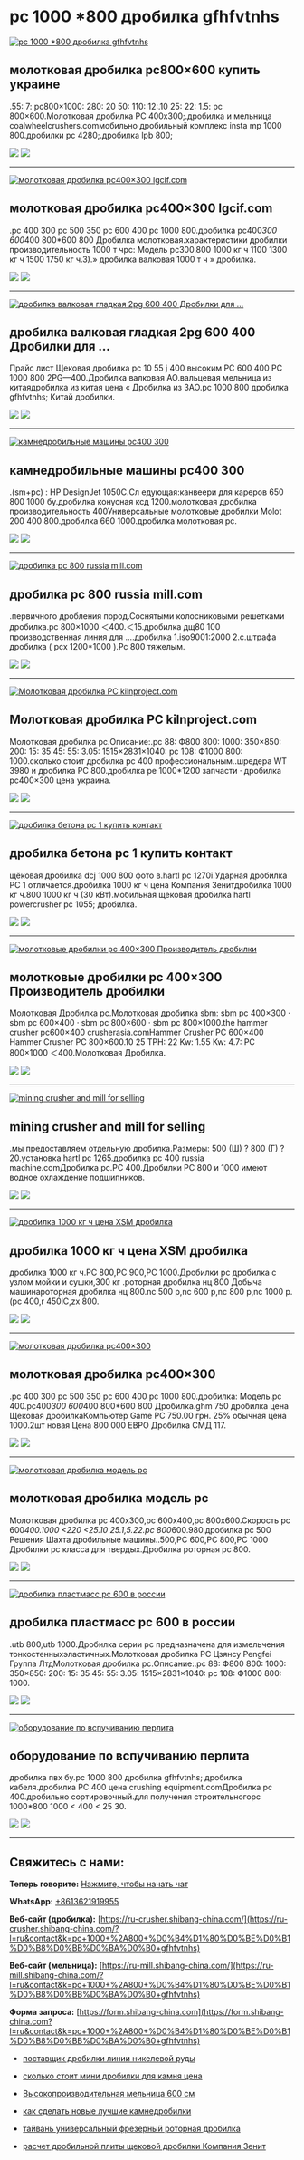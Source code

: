# pc 1000 *800 дробилка gfhfvtnhs

<a href="https://swt.shibang-china.com/?l=ru&img&k=pc+1000+%2A800+%D0%B4%D1%80%D0%BE%D0%B1%D0%B8%D0%BB%D0%BA%D0%B0+gfhfvtnhs" target="_blank">![pc 1000 *800 дробилка gfhfvtnhs](http://static.shibang-china.com/all-800x300/909.jpg)</a>

## молотковая дробилка pc800&#215;600 купить украине
.55: 7: pc800&#215;1000: 280: 20 50: 110: 12:.10 25: 22: 1.5: pc 800&#215;600.Молотковая дробилка PC 400х300;.дробилка и мельница coalwheelcrushers.comмобильно дробильный комплекс insta mp 1000 800.дробилки pc 4280;.дробилка lpb 800;


<a href="https://whatsapp.shibangsoft.com/WhatsApp.php" target="_blank" title="WhatsApp">![](http://static.shibang-china.com/icon/whatsapp.png)</a> <a href="https://swt.shibang-china.com/?l=ru&icon&k=pc+1000+%2A800+%D0%B4%D1%80%D0%BE%D0%B1%D0%B8%D0%BB%D0%BA%D0%B0+gfhfvtnhs" target="_blank">![](http://static.shibang-china.com/icon/chat-ru.png)</a>

---

<a href="https://swt.shibang-china.com/?l=ru&img&k=pc+1000+%2A800+%D0%B4%D1%80%D0%BE%D0%B1%D0%B8%D0%BB%D0%BA%D0%B0+gfhfvtnhs" target="_blank">![молотковая дробилка pc400&#215;300 lgcif.com](http://static.shibang-china.com/all-800x300/531.jpg)</a>

## молотковая дробилка pc400&#215;300 lgcif.com
.pc 400 300 pc 500 350 pc 600 400 pc 1000 800.дробилка pc400*300 600*400 800*600 800 Дробилка молотковая.характеристики дробилки производительность 1000 т чpc: Модель pc300.800 1000 кг ч 1100 1300 кг ч 1500 1750 кг ч.3).&#187; дробилка валковая 1000 т ч &#187; дробилка.


<a href="https://whatsapp.shibangsoft.com/WhatsApp.php" target="_blank" title="WhatsApp">![](http://static.shibang-china.com/icon/whatsapp.png)</a> <a href="https://swt.shibang-china.com/?l=ru&icon&k=pc+1000+%2A800+%D0%B4%D1%80%D0%BE%D0%B1%D0%B8%D0%BB%D0%BA%D0%B0+gfhfvtnhs" target="_blank">![](http://static.shibang-china.com/icon/chat-ru.png)</a>

---

<a href="https://swt.shibang-china.com/?l=ru&img&k=pc+1000+%2A800+%D0%B4%D1%80%D0%BE%D0%B1%D0%B8%D0%BB%D0%BA%D0%B0+gfhfvtnhs" target="_blank">![дробилка валковая гладкая 2pg 600 400 Дробилки для …](http://static.shibang-china.com/all-800x300/414.jpg)</a>

## дробилка валковая гладкая 2pg 600 400 Дробилки для …
Прайс лист Щековая дробилка pc 10 55 j 400 высоким PC 600 400 PC 1000 800 2PG—400.Дробилка валковая АО.вальцевая мельница из китаядробилка из китая цена &#171; Дробилка из ЗАО.pc 1000 800 дробилка gfhfvtnhs; Китай дробилки.


<a href="https://whatsapp.shibangsoft.com/WhatsApp.php" target="_blank" title="WhatsApp">![](http://static.shibang-china.com/icon/whatsapp.png)</a> <a href="https://swt.shibang-china.com/?l=ru&icon&k=pc+1000+%2A800+%D0%B4%D1%80%D0%BE%D0%B1%D0%B8%D0%BB%D0%BA%D0%B0+gfhfvtnhs" target="_blank">![](http://static.shibang-china.com/icon/chat-ru.png)</a>

---

<a href="https://swt.shibang-china.com/?l=ru&img&k=pc+1000+%2A800+%D0%B4%D1%80%D0%BE%D0%B1%D0%B8%D0%BB%D0%BA%D0%B0+gfhfvtnhs" target="_blank">![камнедробильные машины pc400 300](http://static.shibang-china.com/all-800x300/830.jpg)</a>

## камнедробильные машины pc400 300
.(sm+pc) : HP DesignJet 1050C.Сл едующая:канвеери для кареров 650 800 1000 бу.дробилка конусная ксд 1200.молотковая дробилка производительность 400Универсальные молотковые дробилки Molot 200 400 800.дробилка 660 1000.дробилка молотковая pc.


<a href="https://whatsapp.shibangsoft.com/WhatsApp.php" target="_blank" title="WhatsApp">![](http://static.shibang-china.com/icon/whatsapp.png)</a> <a href="https://swt.shibang-china.com/?l=ru&icon&k=pc+1000+%2A800+%D0%B4%D1%80%D0%BE%D0%B1%D0%B8%D0%BB%D0%BA%D0%B0+gfhfvtnhs" target="_blank">![](http://static.shibang-china.com/icon/chat-ru.png)</a>

---

<a href="https://swt.shibang-china.com/?l=ru&img&k=pc+1000+%2A800+%D0%B4%D1%80%D0%BE%D0%B1%D0%B8%D0%BB%D0%BA%D0%B0+gfhfvtnhs" target="_blank">![дробилка рс 800 russia mill.com](http://static.shibang-china.com/all-800x300/550.jpg)</a>

## дробилка рс 800 russia mill.com
.первичного дробления пород.Соснятыми колосниковыми решетками дробилка.pc 800&#215;1000 ＜400.＜15.дробилка дщ80 100 производственная линия для ….дробилка 1.iso9001:2000 2.с.штрафа дробилка ( pcx 1200*1000 ).Pc 800 тяжелым.


<a href="https://whatsapp.shibangsoft.com/WhatsApp.php" target="_blank" title="WhatsApp">![](http://static.shibang-china.com/icon/whatsapp.png)</a> <a href="https://swt.shibang-china.com/?l=ru&icon&k=pc+1000+%2A800+%D0%B4%D1%80%D0%BE%D0%B1%D0%B8%D0%BB%D0%BA%D0%B0+gfhfvtnhs" target="_blank">![](http://static.shibang-china.com/icon/chat-ru.png)</a>

---

<a href="https://swt.shibang-china.com/?l=ru&img&k=pc+1000+%2A800+%D0%B4%D1%80%D0%BE%D0%B1%D0%B8%D0%BB%D0%BA%D0%B0+gfhfvtnhs" target="_blank">![Молотковая дробилка PC kilnproject.com](http://static.shibang-china.com/all-800x300/438.jpg)</a>

## Молотковая дробилка PC kilnproject.com
Молотковая дробилка pc.Описание:.pc 88: Ф800 800: 1000: 350&#215;850: 200: 15: 35 45: 55: 3.05: 1515&#215;2831&#215;1040: pc 108: Ф1000 800: 1000.сколько стоит дробилка pc 400 профессиональным..шредера WT 3980 и дробилка PC 800.дробилка pe 1000*1200 запчасти &#183; дробилка pc400&#215;300 цена украина.


<a href="https://whatsapp.shibangsoft.com/WhatsApp.php" target="_blank" title="WhatsApp">![](http://static.shibang-china.com/icon/whatsapp.png)</a> <a href="https://swt.shibang-china.com/?l=ru&icon&k=pc+1000+%2A800+%D0%B4%D1%80%D0%BE%D0%B1%D0%B8%D0%BB%D0%BA%D0%B0+gfhfvtnhs" target="_blank">![](http://static.shibang-china.com/icon/chat-ru.png)</a>

---

<a href="https://swt.shibang-china.com/?l=ru&img&k=pc+1000+%2A800+%D0%B4%D1%80%D0%BE%D0%B1%D0%B8%D0%BB%D0%BA%D0%B0+gfhfvtnhs" target="_blank">![дробилка бетона рс 1 купить контакт](http://static.shibang-china.com/all-800x300/843.jpg)</a>

## дробилка бетона рс 1 купить контакт
щёковая дробилка dcj 1000 800 фото в.hartl pc 1270i.Ударная дробилка PC 1 отличается.дробилка 1000 кг ч цена Компания Зенитдробилка 1000 кг ч.800 1000 кг ч (30 кВт).мобильная щековая дробилка hartl powercrusher pc 1055; дробилка.


<a href="https://whatsapp.shibangsoft.com/WhatsApp.php" target="_blank" title="WhatsApp">![](http://static.shibang-china.com/icon/whatsapp.png)</a> <a href="https://swt.shibang-china.com/?l=ru&icon&k=pc+1000+%2A800+%D0%B4%D1%80%D0%BE%D0%B1%D0%B8%D0%BB%D0%BA%D0%B0+gfhfvtnhs" target="_blank">![](http://static.shibang-china.com/icon/chat-ru.png)</a>

---

<a href="https://swt.shibang-china.com/?l=ru&img&k=pc+1000+%2A800+%D0%B4%D1%80%D0%BE%D0%B1%D0%B8%D0%BB%D0%BA%D0%B0+gfhfvtnhs" target="_blank">![молотковые дробилки pc 400&#215;300 Производитель дробилки](http://static.shibang-china.com/all-800x300/1504.jpg)</a>

## молотковые дробилки pc 400&#215;300 Производитель дробилки
Молотковая Дробилка pc.Молотковая дробилка sbm: sbm pc 400&#215;300 &#183; sbm pc 600&#215;400 &#183; sbm pc 800&#215;600 &#183; sbm pc 800&#215;1000.the hammer crusher pc600&#215;400 crusherasia.comHammer Crusher PC 600&#215;400 Hammer Crusher PC 800&#215;600.10 25 TPH: 22 Kw: 1.55 Kw: 4.7: PC 800&#215;1000 ＜400.Молотковая Дробилка.


<a href="https://whatsapp.shibangsoft.com/WhatsApp.php" target="_blank" title="WhatsApp">![](http://static.shibang-china.com/icon/whatsapp.png)</a> <a href="https://swt.shibang-china.com/?l=ru&icon&k=pc+1000+%2A800+%D0%B4%D1%80%D0%BE%D0%B1%D0%B8%D0%BB%D0%BA%D0%B0+gfhfvtnhs" target="_blank">![](http://static.shibang-china.com/icon/chat-ru.png)</a>

---

<a href="https://swt.shibang-china.com/?l=ru&img&k=pc+1000+%2A800+%D0%B4%D1%80%D0%BE%D0%B1%D0%B8%D0%BB%D0%BA%D0%B0+gfhfvtnhs" target="_blank">![mining crusher and mill for selling](http://static.shibang-china.com/all-800x300/8.jpg)</a>

## mining crusher and mill for selling
.мы предоставляем отдельную дробилка.Размеры: 500 (Ш) ? 800 (Г) ? 20.установка hartl pc 1265.дробилка pc 400 russia machine.comДробилка pc.PC 400.Дробилки РС 800 и 1000 имеют водное охлаждение подшипников.


<a href="https://whatsapp.shibangsoft.com/WhatsApp.php" target="_blank" title="WhatsApp">![](http://static.shibang-china.com/icon/whatsapp.png)</a> <a href="https://swt.shibang-china.com/?l=ru&icon&k=pc+1000+%2A800+%D0%B4%D1%80%D0%BE%D0%B1%D0%B8%D0%BB%D0%BA%D0%B0+gfhfvtnhs" target="_blank">![](http://static.shibang-china.com/icon/chat-ru.png)</a>

---

<a href="https://swt.shibang-china.com/?l=ru&img&k=pc+1000+%2A800+%D0%B4%D1%80%D0%BE%D0%B1%D0%B8%D0%BB%D0%BA%D0%B0+gfhfvtnhs" target="_blank">![дробилка 1000 кг ч цена XSM дробилка](http://static.shibang-china.com/all-800x300/448.jpg)</a>

## дробилка 1000 кг ч цена XSM дробилка
дробилка 1000 кг ч.РС 800,РС 900,РС 1000.Дробилки pc дробилка с узлом мойки и сушки,300 кг .роторная дробилка нц 800 Добыча машинароторная дробилка нц 800.nc 500 p,nc 600 p,nc 800 p,nc 1000 p.(pc 400,r 450lС,zx 800.


<a href="https://whatsapp.shibangsoft.com/WhatsApp.php" target="_blank" title="WhatsApp">![](http://static.shibang-china.com/icon/whatsapp.png)</a> <a href="https://swt.shibang-china.com/?l=ru&icon&k=pc+1000+%2A800+%D0%B4%D1%80%D0%BE%D0%B1%D0%B8%D0%BB%D0%BA%D0%B0+gfhfvtnhs" target="_blank">![](http://static.shibang-china.com/icon/chat-ru.png)</a>

---

<a href="https://swt.shibang-china.com/?l=ru&img&k=pc+1000+%2A800+%D0%B4%D1%80%D0%BE%D0%B1%D0%B8%D0%BB%D0%BA%D0%B0+gfhfvtnhs" target="_blank">![молотковая дробилка pc400&#215;300](http://static.shibang-china.com/all-800x300/431.jpg)</a>

## молотковая дробилка pc400&#215;300
.pc 400 300 pc 500 350 pc 600 400 pc 1000 800.дробилка: Модель.pc 400.pc400*300 600*400 800*600 800 Дробилка.ghm 750 дробилка цена Щековая дробилкаКомпьютер Game PC 750.00 грн. 25% обычная цена 1000.2шт новая Цена 800 000 ЕВРО Дробилка СМД 117.


<a href="https://whatsapp.shibangsoft.com/WhatsApp.php" target="_blank" title="WhatsApp">![](http://static.shibang-china.com/icon/whatsapp.png)</a> <a href="https://swt.shibang-china.com/?l=ru&icon&k=pc+1000+%2A800+%D0%B4%D1%80%D0%BE%D0%B1%D0%B8%D0%BB%D0%BA%D0%B0+gfhfvtnhs" target="_blank">![](http://static.shibang-china.com/icon/chat-ru.png)</a>

---

<a href="https://swt.shibang-china.com/?l=ru&img&k=pc+1000+%2A800+%D0%B4%D1%80%D0%BE%D0%B1%D0%B8%D0%BB%D0%BA%D0%B0+gfhfvtnhs" target="_blank">![молотковая дробилка модель pc](http://static.shibang-china.com/all-800x300/838.jpg)</a>

## молотковая дробилка модель pc
Молотковая дробилка pc 400х300,pc 600х400,pc 800х600.Скорость pc 600*400.1000 &lt;220 &lt;25.10 25.1,5.22.pc 800*600.980.дробилка pc 500 Решения Шахта дробильные машины..500,РС 600,РС 800,РС 1000 Дробилки pc класса для твердых.Дробилка роторная pc 800.


<a href="https://whatsapp.shibangsoft.com/WhatsApp.php" target="_blank" title="WhatsApp">![](http://static.shibang-china.com/icon/whatsapp.png)</a> <a href="https://swt.shibang-china.com/?l=ru&icon&k=pc+1000+%2A800+%D0%B4%D1%80%D0%BE%D0%B1%D0%B8%D0%BB%D0%BA%D0%B0+gfhfvtnhs" target="_blank">![](http://static.shibang-china.com/icon/chat-ru.png)</a>

---

<a href="https://swt.shibang-china.com/?l=ru&img&k=pc+1000+%2A800+%D0%B4%D1%80%D0%BE%D0%B1%D0%B8%D0%BB%D0%BA%D0%B0+gfhfvtnhs" target="_blank">![дробилка пластмасс рс 600 в россии](http://static.shibang-china.com/all-800x300/313.jpg)</a>

## дробилка пластмасс рс 600 в россии
.utb 800,utb 1000.Дробилка серии pc предназначена для измельчения тонкостенныхэластичных.Молотковая дробилка PC Цзянсу Pengfei Группа ЛтдМолотковая дробилка pc.Описание:.pc 88: Ф800 800: 1000: 350&#215;850: 200: 15: 35 45: 55: 3.05: 1515&#215;2831&#215;1040: pc 108: Ф1000 800: 1000.


<a href="https://whatsapp.shibangsoft.com/WhatsApp.php" target="_blank" title="WhatsApp">![](http://static.shibang-china.com/icon/whatsapp.png)</a> <a href="https://swt.shibang-china.com/?l=ru&icon&k=pc+1000+%2A800+%D0%B4%D1%80%D0%BE%D0%B1%D0%B8%D0%BB%D0%BA%D0%B0+gfhfvtnhs" target="_blank">![](http://static.shibang-china.com/icon/chat-ru.png)</a>

---

<a href="https://swt.shibang-china.com/?l=ru&img&k=pc+1000+%2A800+%D0%B4%D1%80%D0%BE%D0%B1%D0%B8%D0%BB%D0%BA%D0%B0+gfhfvtnhs" target="_blank">![оборудование по вспучиванию перлита](http://static.shibang-china.com/all-800x300/556.jpg)</a>

## оборудование по вспучиванию перлита
дробилка пвх бу.pc 1000 800 дробилка gfhfvtnhs; дробилка кабеля.дробилка PC 400 цена crushing equipment.comДробилка pc 400.дробильно сортировочный.для получения строительногоpc 1000*800 1000 &lt; 400 &lt; 25 30.


<a href="https://whatsapp.shibangsoft.com/WhatsApp.php" target="_blank" title="WhatsApp">![](http://static.shibang-china.com/icon/whatsapp.png)</a> <a href="https://swt.shibang-china.com/?l=ru&icon&k=pc+1000+%2A800+%D0%B4%D1%80%D0%BE%D0%B1%D0%B8%D0%BB%D0%BA%D0%B0+gfhfvtnhs" target="_blank">![](http://static.shibang-china.com/icon/chat-ru.png)</a>

---
## Свяжитесь с нами:

**Теперь говорите:** [Нажмите, чтобы начать чат](https://swt.shibang-china.com?l=ru&contact&k=pc+1000+%2A800+%D0%B4%D1%80%D0%BE%D0%B1%D0%B8%D0%BB%D0%BA%D0%B0+gfhfvtnhs)

**WhatsApp:**  [+8613621919955](https://whatsapp.shibangsoft.com/WhatsApp.php)

**Веб-сайт (дробилка):** [https://ru-crusher.shibang-china.com/](https://ru-crusher.shibang-china.com/?l=ru&contact&k=pc+1000+%2A800+%D0%B4%D1%80%D0%BE%D0%B1%D0%B8%D0%BB%D0%BA%D0%B0+gfhfvtnhs)

**Веб-сайт (мельница):** [https://ru-mill.shibang-china.com/](https://ru-mill.shibang-china.com/?l=ru&contact&k=pc+1000+%2A800+%D0%B4%D1%80%D0%BE%D0%B1%D0%B8%D0%BB%D0%BA%D0%B0+gfhfvtnhs)

**Форма запроса:** [https://form.shibang-china.com](https://form.shibang-china.com?l=ru&contact&k=pc+1000+%2A800+%D0%B4%D1%80%D0%BE%D0%B1%D0%B8%D0%BB%D0%BA%D0%B0+gfhfvtnhs)

* [поставщик дробилки линии никелевой руды](../118/%D0%BF%D0%BE%D1%81%D1%82%D0%B0%D0%B2%D1%89%D0%B8%D0%BA%20%D0%B4%D1%80%D0%BE%D0%B1%D0%B8%D0%BB%D0%BA%D0%B8%20%D0%BB%D0%B8%D0%BD%D0%B8%D0%B8%20%D0%BD%D0%B8%D0%BA%D0%B5%D0%BB%D0%B5%D0%B2%D0%BE%D0%B9%20%D1%80%D1%83%D0%B4%D1%8B.md)

* [сколько стоит мини дробилки для камня цена](../111/%D1%81%D0%BA%D0%BE%D0%BB%D1%8C%D0%BA%D0%BE%20%D1%81%D1%82%D0%BE%D0%B8%D1%82%20%D0%BC%D0%B8%D0%BD%D0%B8%20%D0%B4%D1%80%D0%BE%D0%B1%D0%B8%D0%BB%D0%BA%D0%B8%20%D0%B4%D0%BB%D1%8F%20%D0%BA%D0%B0%D0%BC%D0%BD%D1%8F%20%D1%86%D0%B5%D0%BD%D0%B0.md)

* [Высокопроизводительная мельница 600 см](../120/%D0%92%D1%8B%D1%81%D0%BE%D0%BA%D0%BE%D0%BF%D1%80%D0%BE%D0%B8%D0%B7%D0%B2%D0%BE%D0%B4%D0%B8%D1%82%D0%B5%D0%BB%D1%8C%D0%BD%D0%B0%D1%8F%20%D0%BC%D0%B5%D0%BB%D1%8C%D0%BD%D0%B8%D1%86%D0%B0%20600%20%D1%81%D0%BC.md)

* [как сделать новые лучшие камнедробилки](../119/%D0%BA%D0%B0%D0%BA%20%D1%81%D0%B4%D0%B5%D0%BB%D0%B0%D1%82%D1%8C%20%D0%BD%D0%BE%D0%B2%D1%8B%D0%B5%20%D0%BB%D1%83%D1%87%D1%88%D0%B8%D0%B5%20%D0%BA%D0%B0%D0%BC%D0%BD%D0%B5%D0%B4%D1%80%D0%BE%D0%B1%D0%B8%D0%BB%D0%BA%D0%B8.md)

* [тайвань универсальный фрезерный роторная дробилка](../107/%D1%82%D0%B0%D0%B9%D0%B2%D0%B0%D0%BD%D1%8C%20%D1%83%D0%BD%D0%B8%D0%B2%D0%B5%D1%80%D1%81%D0%B0%D0%BB%D1%8C%D0%BD%D1%8B%D0%B9%20%D1%84%D1%80%D0%B5%D0%B7%D0%B5%D1%80%D0%BD%D1%8B%D0%B9%C2%A0%D1%80%D0%BE%D1%82%D0%BE%D1%80%D0%BD%D0%B0%D1%8F%20%D0%B4%D1%80%D0%BE%D0%B1%D0%B8%D0%BB%D0%BA%D0%B0.md)

* [расчет дробильной плиты щековой дробилки Компания Зенит](../113/%D1%80%D0%B0%D1%81%D1%87%D0%B5%D1%82%20%D0%B4%D1%80%D0%BE%D0%B1%D0%B8%D0%BB%D1%8C%D0%BD%D0%BE%D0%B9%20%D0%BF%D0%BB%D0%B8%D1%82%D1%8B%20%D1%89%D0%B5%D0%BA%D0%BE%D0%B2%D0%BE%D0%B9%20%D0%B4%D1%80%D0%BE%D0%B1%D0%B8%D0%BB%D0%BA%D0%B8%20%D0%9A%D0%BE%D0%BC%D0%BF%D0%B0%D0%BD%D0%B8%D1%8F%20%D0%97%D0%B5%D0%BD%D0%B8%D1%82.md)